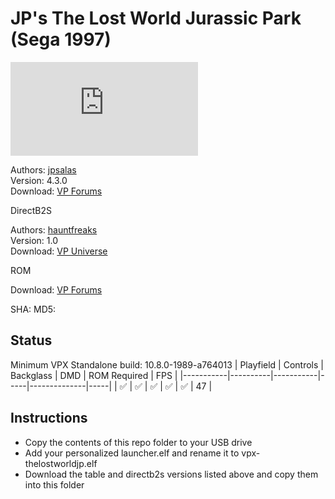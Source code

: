 # JP's The Lost World Jurassic Park (Sega 1997)

![Table Preview](https://www.vpforums.org/index.php?app=downloads&module=display&section=screenshot&record=114081&id=15072&full=1)

Authors: [jpsalas](https://www.vpforums.org/index.php?s=543a5ca562cc33a89debe8ace8834f1e&showuser=277)  
Version: 4.3.0  
Download: [VP Forums](https://www.vpforums.org/index.php?app=downloads&showfile=15072)

DirectB2S

Authors: [hauntfreaks](https://vpuniverse.com/profile/5216-hauntfreaks/)  
Version: 1.0  
Download: [VP Universe](https://vpuniverse.com/files/file/20374-the-lost-world-jurassic-park-sega-1997-b2s-full-dmd/)

ROM

Download: [VP Forums](https://www.vpforums.org/index.php?app=downloads&showfile=1075)

SHA: 
MD5: 

## Status 

Minimum VPX Standalone build: 10.8.0-1989-a764013
| Playfield | Controls | Backglass | DMD | ROM Required | FPS | 
|-----------|----------|-----------|-----|--------------|-----|
| :white_check_mark: | :white_check_mark: | :white_check_mark: | :white_check_mark: | :white_check_mark: | 47 |

## Instructions

- Copy the contents of this repo folder to your USB drive
- Add your personalized launcher.elf and rename it to vpx-thelostworldjp.elf
- Download the table and directb2s versions listed above and copy them into this folder